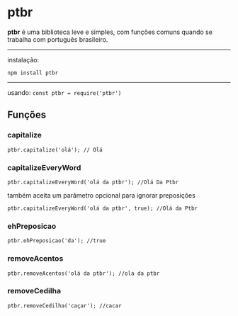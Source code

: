 # ptbr
**ptbr** é uma biblioteca leve e simples, com funções comuns quando se trabalha com português brasileiro.
___
instalação: 

``
npm install ptbr
``
____
usando:
``
const ptbr = require('ptbr')
``

## Funções

### capitalize
``
ptbr.capitalize('olá'); // Olá
``

### capitalizeEveryWord
``
ptbr.capitalizeEveryWord('olá da ptbr'); //Olá Da Ptbr
``

também aceita um parâmetro opcional para ignorar preposições

``
ptbr.capitalizeEveryWord('olá da ptbr', true); //Olá da Ptbr
``

### ehPreposicao
``
ptbr.ehPreposicao('da'); //true
``

### removeAcentos
``
ptbr.removeAcentos('olá da ptbr'); //ola da ptbr
``

### removeCedilha
``
ptbr.removeCedilha('caçar'); //cacar
``
